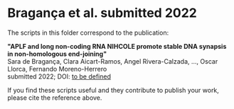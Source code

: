 # Bragança et al. submitted 2022

The scripts in this folder correspond to the publication:<br>

**"APLF and long non-coding RNA NIHCOLE promote stable DNA synapsis in non-homologous end-joining"**<br>
Sara de Bragança, Clara Aicart-Ramos, Angel Rivera-Calzada, ..., Oscar Llorca, Fernando Moreno-Herrero<br>
submitted 2022; DOI: [to be defined](link)

If you find these scripts useful and they contribute to publish your work, please cite the reference above.
